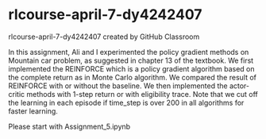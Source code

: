 # rlcourse-april-7-dy4242407
rlcourse-april-7-dy4242407 created by GitHub Classroom

In this assignment, Ali and I experimented the policy gradient methods on Mountain car problem, as suggested in chapter 13 of the textbook. We first implemented the REINFORCE which is a policy gradient algorithm based on the complete return as in Monte Carlo algorithm. We compared the result of REINFORCE with or without the baseline. We then implemented the actor-critic methods with 1-step return or with eligibility trace. Note that we cut off the learning in each episode if time_step is over 200 in all algorithms for faster learning.

Please start with Assignment_5.ipynb 
